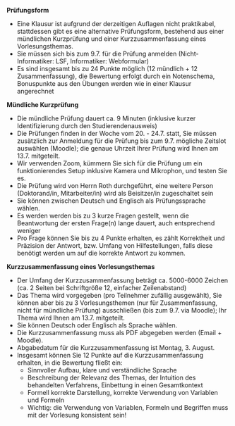 **Prüfungsform**
 - Eine Klausur ist aufgrund der derzeitigen Auflagen nicht praktikabel, stattdessen gibt es eine alternative Prüfungsform, bestehend aus einer mündlichen Kurzprüfung und einer Kurzzusammenfassung eines Vorlesungsthemas.
 - Sie müssen sich bis zum 9.7. für die Prüfung anmelden (Nicht-Informatiker: LSF, Informatiker: Webformular)
 - Es sind insgesamt bis zu 24 Punkte möglich (12 mündlich + 12 Zusammenfassung), die Bewertung erfolgt durch ein Notenschema, Bonuspunkte aus den Übungen werden wie in einer Klausur angerechnet

**Mündliche Kurzprüfung**
 - Die mündliche Prüfung dauert ca. 9 Minuten (inklusive kurzer Identifizierung durch den Studierendenausweis)
 - Die Prüfungen finden in der Woche vom 20. - 24.7. statt, Sie müssen zusätzlich zur Anmeldung für die Prüfung bis zum 9.7. mögliche Zeitslot auswählen (Moodle); die genaue Uhrzeit Ihrer Prüfung wird Ihnen am 13.7. mitgeteilt.
 - Wir verwenden Zoom, kümmern Sie sich für die Prüfung um ein funktionierendes Setup inklusive Kamera und Mikrophon, und testen Sie es.
 - Die Prüfung wird von Herrn Roth durchgeführt, eine weitere Person (Doktorand/in, Mitarbeiter/in) wird als Beisitzer/in zugeschaltet sein
 - Sie können zwischen Deutsch und Englisch als Prüfungssprache wählen.
 - Es werden werden bis zu 3 kurze Fragen gestellt, wenn die Beantwortung der ersten Frage(n) lange dauert, auch entsprechend weniger
 - Pro Frage können Sie bis zu 4 Punkte erhalten, es zählt Korrektheit und Präzision der Antwort, bzw. Umfang von Hilfestellungen, falls diese benötigt werden um auf die korrekte Antwort zu kommen.

**Kurzzusammenfassung eines Vorlesungsthemas**
 - Der Umfang der Kurzzusammenfassung beträgt ca. 5000-6000 Zeichen (ca. 2 Seiten bei Schriftgröße 12, einfacher Zeilenabstand)
 - Das Thema wird vorgegeben (pro Teilnehmer zufällig ausgewählt), Sie können aber bis zu 3 Vorlesungsthemen (nur für Zusammenfassung, nicht für mündliche Prüfung) ausschließen (bis zum 9.7. via Moodle); Ihr Thema wird Ihnen am 13.7. mitgeteilt.
 - Sie können Deutsch oder Englisch als Sprache wählen.
 - Die Kurzzusammenfassung muss als PDF abgegeben werden (Email + Moodle).
 - Abgabedatum für die Kurzzusammenfassung ist Montag, 3. August.
 - Insgesamt können Sie 12 Punkte auf die Kurzzusammenfassung erhalten, in die Bewertung fließt ein:
   - Sinnvoller Aufbau, klare und verständliche Sprache
   - Beschreibung der Relevanz des Themas, der Intuition des behandelten Verfahrens, Einbettung in einen Gesamtkontext
   - Formell korrekte Darstellung, korrekte Verwendung von Variablen und Formeln
   - Wichtig: die Verwendung von Variablen, Formeln und Begriffen muss mit der Vorlesung konsistent sein!

